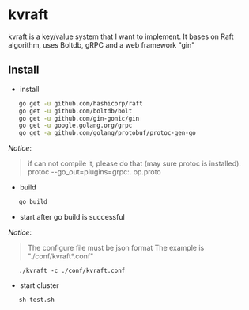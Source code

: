 # kvraft

kvraft is a key/value system that I want to implement.
It bases on Raft algorithm, uses Boltdb, gRPC and a web framework "gin"

## Install

- install
```sh
   go get -u github.com/hashicorp/raft
   go get -u github.com/boltdb/bolt
   go get -u github.com/gin-gonic/gin
   go get -u google.golang.org/grpc
   go get -a github.com/golang/protobuf/protoc-gen-go
```

*Notice*:
> if can not compile it, please do that (may sure protoc is installed):
> protoc --go_out=plugins=grpc:. op.proto

- build
```css
   go build
```

- start after go build is successful

*Notice*:
> The configure file must be json format
> The example is "./conf/kvraft*.conf"
```
   ./kvraft -c ./conf/kvraft.conf
```

- start cluster
```
   sh test.sh
```


